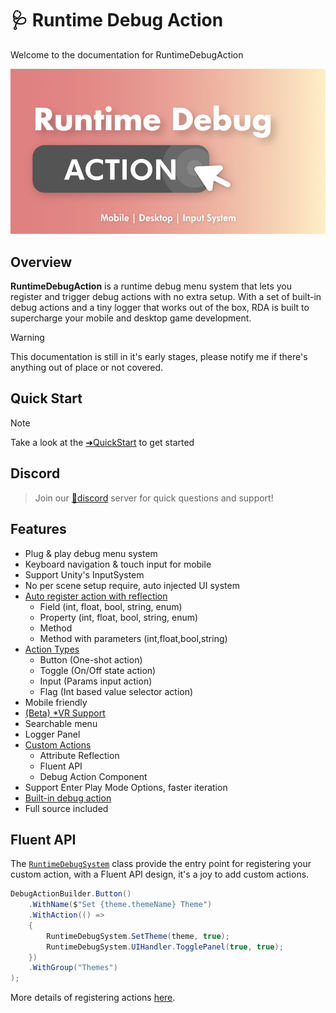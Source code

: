 # 🩺 Runtime Debug Action
Welcome to the documentation for RuntimeDebugAction

![](images/2020-12-02-16-28-04.png)

## Overview
**RuntimeDebugAction** is a runtime debug menu system that lets you register and trigger debug actions with no extra setup. With a set of built-in debug actions and a tiny logger that works out of the box, RDA is built to supercharge your mobile and desktop game development.

> [!WARNING]
> This documentation is still in it's early stages, please notify me if there's anything out of place or not covered.

## Quick Start

> [!NOTE]
> Take a look at the [➜QuickStart](manuals/QuickStart/index.md) to get started

## Discord

> Join our [💬discord](https://discord.com/invite/fHGsArj) server for quick questions and support!

## Features
- Plug & play debug menu system
- Keyboard navigation & touch input for mobile
- Support Unity's InputSystem
- No per scene setup require, auto injected UI system
- <a href="/manuals/CustomActions/index.html#attribute-reflection">Auto register action with reflection</a>
    - Field (int, float, bool, string, enum)
    - Property (int, float, bool, string, enum)
    - Method
    - Method with parameters (int,float,bool,string)
- <a href="/manuals/CustomActions/index.html#action-type">Action Types</a>
    - Button (One-shot action)
    - Toggle (On/Off state action)
    - Input (Params input action)
    - Flag (Int based value selector action)
- Mobile friendly
- <a href="/manuals/VR/index.html">(Beta) *VR Support</a>
- Searchable menu
- Logger Panel
- <a href="/manuals/CustomActions/index.html">Custom Actions</a>
    - Attribute Reflection
    - Fluent API
    - Debug Action Component
- Support Enter Play Mode Options, faster iteration
- <a href="/manuals/default-actions.html">Built-in debug action </a>
- Full source included

## Fluent API
The [`RuntimeDebugSystem`](api/BennyKok.RuntimeDebug.Systems.RuntimeDebugSystem.yml) class provide the entry point for registering your custom action, with a Fluent API design, it's a joy to add custom actions. 

```csharp
DebugActionBuilder.Button()
    .WithName($"Set {theme.themeName} Theme")
    .WithAction(() =>
    {
        RuntimeDebugSystem.SetTheme(theme, true);
        RuntimeDebugSystem.UIHandler.TogglePanel(true, true);
    })
    .WithGroup("Themes")
);
```

More details of registering actions [here](~/manuals/CustomActions/index.md).
